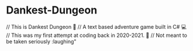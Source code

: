 # Dankest-Dungeon
// This is Dankest Dungeon :herb:
// A text based adventure game built in C# :computer:
// This was my first attempt at coding back in 2020-2021. :baby:
// Not meant to be taken seriously :laughing"
